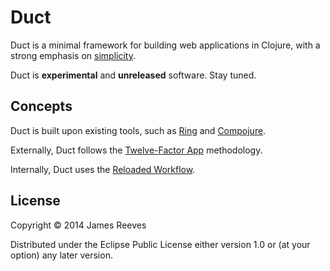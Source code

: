 # Duct

Duct is a minimal framework for building web applications in Clojure,
with a strong emphasis on [simplicity][].

Duct is **experimental** and **unreleased** software. Stay tuned.

[simplicity]: http://www.infoq.com/presentations/Simple-Made-Easy

## Concepts

Duct is built upon existing tools, such as [Ring][] and [Compojure][].

Externally, Duct follows the [Twelve-Factor App][] methodology.

Internally, Duct uses the [Reloaded Workflow][].

[Ring]: https://github.com/ring-clojure/ring
[Compojure]: https://github.com/weavejester/compojure
[Twelve-Factor App]: http://12factor.net/
[Reloaded Workflow]: http://thinkrelevance.com/blog/2013/06/04/clojure-workflow-reloaded

## License

Copyright © 2014 James Reeves

Distributed under the Eclipse Public License either version 1.0 or (at
your option) any later version.
